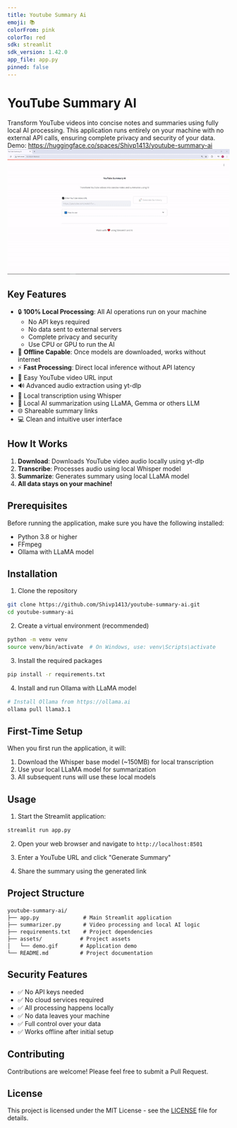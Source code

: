 ```yaml
---
title: Youtube Summary Ai
emoji: 📚
colorFrom: pink
colorTo: red
sdk: streamlit
sdk_version: 1.42.0
app_file: app.py
pinned: false
---
```


# YouTube Summary AI

Transform YouTube videos into concise notes and summaries using fully local AI processing. This application runs entirely on your machine with no external API calls, ensuring complete privacy and security of your data.
Demo: https://huggingface.co/spaces/Shivp1413/youtube-summary-ai 
![Demo](assets/demo.gif)

## Key Features

- 🔒 **100% Local Processing**: All AI operations run on your machine
  - No API keys required
  - No data sent to external servers
  - Complete privacy and security
  - Use CPU or GPU to run the AI
- 🎯 **Offline Capable**: Once models are downloaded, works without internet
- ⚡ **Fast Processing**: Direct local inference without API latency
- 🎥 Easy YouTube video URL input
- 🔊 Advanced audio extraction using yt-dlp
- 📝 Local transcription using Whisper
- 🤖 Local AI summarization using LLaMA, Gemma or others LLM 
- 🌐 Shareable summary links
- 💻 Clean and intuitive user interface

## How It Works

1. **Download**: Downloads YouTube video audio locally using yt-dlp
2. **Transcribe**: Processes audio using local Whisper model
3. **Summarize**: Generates summary using local LLaMA model
4. **All data stays on your machine!**

## Prerequisites

Before running the application, make sure you have the following installed:
- Python 3.8 or higher
- FFmpeg
- Ollama with LLaMA model

## Installation

1. Clone the repository
```bash
git clone https://github.com/Shivp1413/youtube-summary-ai.git
cd youtube-summary-ai
```

2. Create a virtual environment (recommended)
```bash
python -m venv venv
source venv/bin/activate  # On Windows, use: venv\Scripts\activate
```

3. Install the required packages
```bash
pip install -r requirements.txt
```

4. Install and run Ollama with LLaMA model
```bash
# Install Ollama from https://ollama.ai
ollama pull llama3.1
```

## First-Time Setup

When you first run the application, it will:
1. Download the Whisper base model (~150MB) for local transcription
2. Use your local LLaMA model for summarization
3. All subsequent runs will use these local models

## Usage

1. Start the Streamlit application:
```bash
streamlit run app.py
```

2. Open your web browser and navigate to `http://localhost:8501`

3. Enter a YouTube URL and click "Generate Summary"

4. Share the summary using the generated link

## Project Structure

```
youtube-summary-ai/
├── app.py              # Main Streamlit application
├── summarizer.py       # Video processing and local AI logic
├── requirements.txt    # Project dependencies
├── assets/            # Project assets
│   └── demo.gif       # Application demo
└── README.md          # Project documentation
```

## Security Features

- ✅ No API keys needed
- ✅ No cloud services required
- ✅ All processing happens locally
- ✅ No data leaves your machine
- ✅ Full control over your data
- ✅ Works offline after initial setup

## Contributing

Contributions are welcome! Please feel free to submit a Pull Request. 

## License

This project is licensed under the MIT License - see the [LICENSE](LICENSE) file for details.

